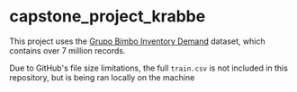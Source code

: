 # capstone_project_krabbe

This project uses the [Grupo Bimbo Inventory Demand](https://www.kaggle.com/competitions/grupo-bimbo-inventory-demand) dataset, which contains over 7 million records.

Due to GitHub's file size limitations, the full `train.csv` is not included in this repository, but is being ran locally on the machine